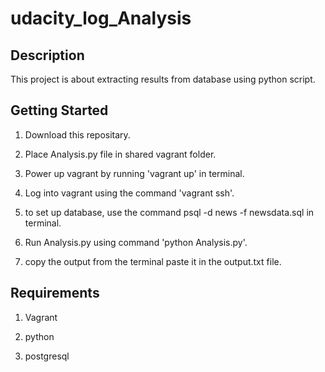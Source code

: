 # udacity_log_Analysis

## Description
   This project is about extracting results from database using python script.

## Getting Started

1. Download this repositary.

2. Place Analysis.py file in shared vagrant folder.

3. Power up vagrant by running 'vagrant up' in terminal.

4. Log into vagrant using the command 'vagrant ssh'.

5. to set up database, use the command psql -d news -f newsdata.sql in terminal.

6. Run Analysis.py using command 'python Analysis.py'.

7. copy the output from the terminal paste it in the output.txt file.

## Requirements

1. Vagrant

2. python

3. postgresql
